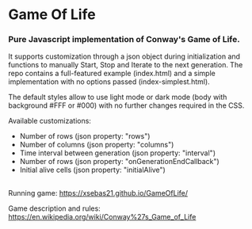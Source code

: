 # Game Of Life

### Pure Javascript implementation of Conway's Game of Life. 

It supports customization through a json object during initialization and functions to manually Start, Stop and Iterate to the next generation.
The repo contains a full-featured example (index.html) and a simple implementation with no options passed (index-simplest.html).

The default styles allow to use light mode or dark mode (body with background #FFF or #000) with no further changes required in the CSS. 

Available customizations:
  - Number of rows (json property: "rows")
  - Number of columns (json property: "columns")
  - Time interval between generation (json property: "interval")
  - Number of rows (json property: "onGenerationEndCallback")
  - Initial alive cells (json property: "initialAlive")  



##
Running game:
https://xsebas21.github.io/GameOfLife/

Game description and rules:
https://en.wikipedia.org/wiki/Conway%27s_Game_of_Life
